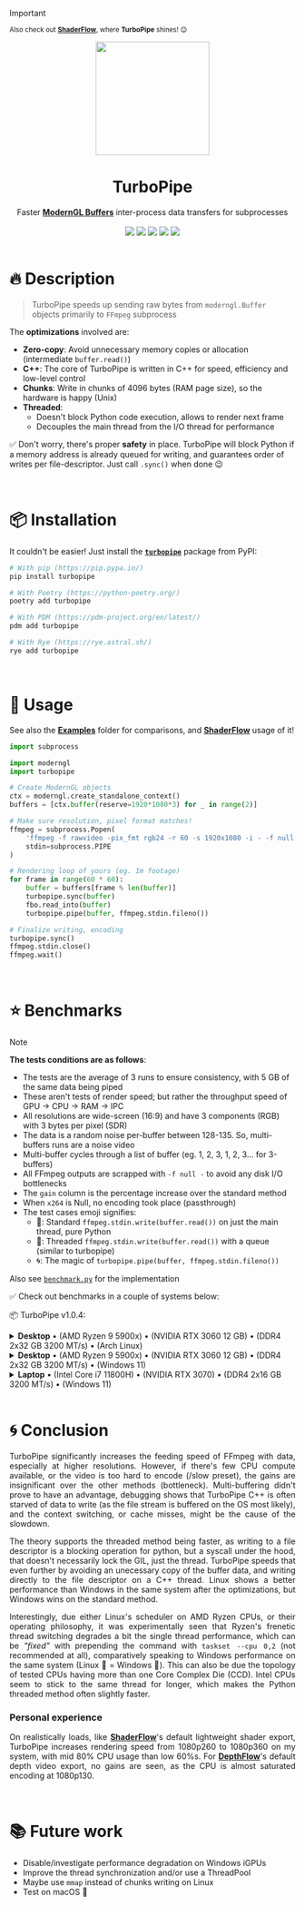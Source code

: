 > [!IMPORTANT]
> <sub>Also check out [**ShaderFlow**](https://github.com/BrokenSource/ShaderFlow), where **TurboPipe** shines! 😉</sub>
<!-- PyPI -->
<div align="center">
  <a href="https://brokensrc.dev/"><img src="https://raw.githubusercontent.com/BrokenSource/TurboPipe/main/turbopipe/resources/images/turbopipe.png" width="200"></a>
  <h1>TurboPipe</h1>
  Faster <a href="https://github.com/moderngl/moderngl"><b>ModernGL Buffers</b></a> inter-process data transfers for subprocesses
  <br>
  <br>
  <a href="https://pypi.org/project/turbopipe/"><img src="https://img.shields.io/pypi/v/turbopipe?label=PyPI&color=blue"></a>
  <a href="https://pypi.org/project/turbopipe/"><img src="https://img.shields.io/pypi/dw/turbopipe?label=Installs&color=blue"></a>
  <a href="https://github.com/BrokenSource/TurboPipe"><img src="https://img.shields.io/github/v/tag/BrokenSource/TurboPipe?label=GitHub&color=orange"></a>
  <a href="https://github.com/BrokenSource/TurboPipe/stargazers"><img src="https://img.shields.io/github/stars/BrokenSource/TurboPipe?label=Stars&style=flat&color=orange"></a>
  <a href="https://discord.gg/KjqvcYwRHm"><img src="https://img.shields.io/discord/1184696441298485370?label=Discord&style=flat&color=purple"></a>
</div>

<br>

# 🔥 Description

> TurboPipe speeds up sending raw bytes from `moderngl.Buffer` objects primarily to `FFmpeg` subprocess

The **optimizations** involved are:

- **Zero-copy**: Avoid unnecessary memory copies or allocation (intermediate `buffer.read()`)
- **C++**: The core of TurboPipe is written in C++ for speed, efficiency and low-level control
- **Chunks**: Write in chunks of 4096 bytes (RAM page size), so the hardware is happy (Unix)
- **Threaded**:
    - Doesn't block Python code execution, allows to render next frame
    - Decouples the main thread from the I/O thread for performance

✅ Don't worry, there's proper **safety** in place. TurboPipe will block Python if a memory address is already queued for writing, and guarantees order of writes per file-descriptor. Just call `.sync()` when done 😉

<br>

# 📦 Installation

It couldn't be easier! Just install the [**`turbopipe`**](https://pypi.org/project/turbopipe/) package from PyPI:

```bash
# With pip (https://pip.pypa.io/)
pip install turbopipe

# With Poetry (https://python-poetry.org/)
poetry add turbopipe

# With PDM (https://pdm-project.org/en/latest/)
pdm add turbopipe

# With Rye (https://rye.astral.sh/)
rye add turbopipe
```

<br>

# 🚀 Usage

See also the [**Examples**](https://github.com/BrokenSource/TurboPipe/tree/main/examples) folder for comparisons, and [**ShaderFlow**](https://github.com/BrokenSource/ShaderFlow/blob/main/ShaderFlow/Scene.py) usage of it!

```python
import subprocess

import moderngl
import turbopipe

# Create ModernGL objects
ctx = moderngl.create_standalone_context()
buffers = [ctx.buffer(reserve=1920*1080*3) for _ in range(2)]

# Make sure resolution, pixel format matches!
ffmpeg = subprocess.Popen(
    'ffmpeg -f rawvideo -pix_fmt rgb24 -r 60 -s 1920x1080 -i - -f null -'.split(),
    stdin=subprocess.PIPE
)

# Rendering loop of yours (eg. 1m footage)
for frame in range(60 * 60):
    buffer = buffers[frame % len(buffer)]
    turbopipe.sync(buffer)
    fbo.read_into(buffer)
    turbopipe.pipe(buffer, ffmpeg.stdin.fileno())

# Finalize writing, encoding
turbopipe.sync()
ffmpeg.stdin.close()
ffmpeg.wait()
```

<br>

# ⭐️ Benchmarks

> [!NOTE]
> **The tests conditions are as follows**:
> - The tests are the average of 3 runs to ensure consistency, with 5 GB of the same data being piped
> - These aren't tests of render speed; but rather the throughput speed of GPU -> CPU -> RAM -> IPC
> - All resolutions are wide-screen (16:9) and have 3 components (RGB) with 3 bytes per pixel (SDR)
> - The data is a random noise per-buffer between 128-135. So, multi-buffers runs are a noise video
> - Multi-buffer cycles through a list of buffer (eg. 1, 2, 3, 1, 2, 3... for 3-buffers)
> - All FFmpeg outputs are scrapped with `-f null -` to avoid any disk I/O bottlenecks
> - The `gain` column is the percentage increase over the standard method
> - When `x264` is Null, no encoding took place (passthrough)
> - The test cases emoji signifies:
>     - 🐢: Standard `ffmpeg.stdin.write(buffer.read())` on just the main thread, pure Python
>     - 🚀: Threaded `ffmpeg.stdin.write(buffer.read())` with a queue (similar to turbopipe)
>     - 🌀: The magic of `turbopipe.pipe(buffer, ffmpeg.stdin.fileno())`
>
> Also see [`benchmark.py`](https://github.com/BrokenSource/TurboPipe/blob/main/examples/benchmark.py) for the implementation

✅ Check out benchmarks in a couple of systems below:

📦 TurboPipe v1.0.4:

<details>
    <summary><b>Desktop</b> • (AMD Ryzen 9 5900x) • (NVIDIA RTX 3060 12 GB) • (DDR4 2x32 GB 3200 MT/s) • (Arch Linux)</summary>
    <br>

<b>Note:</b> I have noted inconsistency across tests, specially at lower resolutions. Some 720p runs might peak at 2900 fps and stay there, while others are limited by 1750 fps. I'm not sure if it's the Linux EEVDF scheduler, or CPU Topology that causes this. Nevertheless, results are stable on Windows 11 on the same machine.

| 720p | x264      |   Buffers | Framerate | Bandwidth   | Gain     |
|:----:|:----------|:---------:|----------:|------------:|---------:|
| 🐢   | Null      |         1 |   882 fps | 2.44 GB/s   |          |
| 🚀   | Null      |         1 |   793 fps | 2.19 GB/s   | -10.04%  |
| 🌀   | Null      |         1 |  1911 fps | 5.28 GB/s   | 116.70%  |
| 🐢   | Null      |         4 |   857 fps | 2.37 GB/s   |          |
| 🚀   | Null      |         4 |   891 fps | 2.47 GB/s   | 4.05%    |
| 🌀   | Null      |         4 |  2309 fps | 6.38 GB/s   | 169.45%  |
| 🐢   | ultrafast |         4 |   714 fps | 1.98 GB/s   |          |
| 🚀   | ultrafast |         4 |   670 fps | 1.85 GB/s   | -6.10%   |
| 🌀   | ultrafast |         4 |  1093 fps | 3.02 GB/s   | 53.13%   |
| 🐢   | slow      |         4 |   206 fps | 0.57 GB/s   |          |
| 🚀   | slow      |         4 |   208 fps | 0.58 GB/s   | 1.37%    |
| 🌀   | slow      |         4 |   214 fps | 0.59 GB/s   | 3.93%    |

| 1080p | x264      |   Buffers | Framerate | Bandwidth   | Gain    |
|:-----:|:----------|:---------:|----------:|------------:|--------:|
| 🐢    | Null      |         1 |   410 fps | 2.55 GB/s   |         |
| 🚀    | Null      |         1 |   399 fps | 2.48 GB/s   | -2.60%  |
| 🌀    | Null      |         1 |   794 fps | 4.94 GB/s   | 93.80%  |
| 🐢    | Null      |         4 |   390 fps | 2.43 GB/s   |         |
| 🚀    | Null      |         4 |   391 fps | 2.43 GB/s   | 0.26%   |
| 🌀    | Null      |         4 |   756 fps | 4.71 GB/s   | 94.01%  |
| 🐢    | ultrafast |         4 |   269 fps | 1.68 GB/s   |         |
| 🚀    | ultrafast |         4 |   272 fps | 1.70 GB/s   | 1.48%   |
| 🌀    | ultrafast |         4 |   409 fps | 2.55 GB/s   | 52.29%  |
| 🐢    | slow      |         4 |   115 fps | 0.72 GB/s   |         |
| 🚀    | slow      |         4 |   118 fps | 0.74 GB/s   | 3.40%   |
| 🌀    | slow      |         4 |   119 fps | 0.75 GB/s   | 4.34%   |

| 1440p | x264      |   Buffers | Framerate | Bandwidth   | Gain     |
|:-----:|:----------|:---------:|----------:|------------:|---------:|
| 🐢    | Null      |         1 |   210 fps | 2.33 GB/s   |          |
| 🚀    | Null      |         1 |   239 fps | 2.64 GB/s   | 13.84%   |
| 🌀    | Null      |         1 |   534 fps | 5.91 GB/s   | 154.32%  |
| 🐢    | Null      |         4 |   219 fps | 2.43 GB/s   |          |
| 🚀    | Null      |         4 |   231 fps | 2.56 GB/s   | 5.64%    |
| 🌀    | Null      |         4 |   503 fps | 5.56 GB/s   | 129.75%  |
| 🐢    | ultrafast |         4 |   141 fps | 1.56 GB/s   |          |
| 🚀    | ultrafast |         4 |   150 fps | 1.67 GB/s   | 6.92%    |
| 🌀    | ultrafast |         4 |   226 fps | 2.50 GB/s   | 60.37%   |
| 🐢    | slow      |         4 |    72 fps | 0.80 GB/s   |          |
| 🚀    | slow      |         4 |    71 fps | 0.79 GB/s   | -0.70%   |
| 🌀    | slow      |         4 |    75 fps | 0.83 GB/s   | 4.60%    |

| 2160p | x264      |   Buffers | Framerate | Bandwidth   | Gain     |
|:-----:|:----------|:---------:|----------:|------------:|---------:|
| 🐢    | Null      |         1 |    81 fps | 2.03 GB/s   |          |
| 🚀    | Null      |         1 |   107 fps | 2.67 GB/s   | 32.26%   |
| 🌀    | Null      |         1 |   213 fps | 5.31 GB/s   | 163.47%  |
| 🐢    | Null      |         4 |    87 fps | 2.18 GB/s   |          |
| 🚀    | Null      |         4 |   109 fps | 2.72 GB/s   | 25.43%   |
| 🌀    | Null      |         4 |   212 fps | 5.28 GB/s   | 143.72%  |
| 🐢    | ultrafast |         4 |    59 fps | 1.48 GB/s   |          |
| 🚀    | ultrafast |         4 |    67 fps | 1.68 GB/s   | 14.46%   |
| 🌀    | ultrafast |         4 |    95 fps | 2.39 GB/s   | 62.66%   |
| 🐢    | slow      |         4 |    37 fps | 0.94 GB/s   |          |
| 🚀    | slow      |         4 |    43 fps | 1.07 GB/s   | 16.22%   |
| 🌀    | slow      |         4 |    44 fps | 1.11 GB/s   | 20.65%   |

</details>

<details>
    <summary><b>Desktop</b> • (AMD Ryzen 9 5900x) • (NVIDIA RTX 3060 12 GB) • (DDR4 2x32 GB 3200 MT/s) • (Windows 11)</summary>
    <br>

| 720p | x264      |   Buffers | Framerate | Bandwidth   | Gain    |
|:----:|:----------|:---------:|----------:|------------:|--------:|
| 🐢   | Null      |         1 |   981 fps | 2.71 GB/s   |         |
| 🚀   | Null      |         1 |  1145 fps | 3.17 GB/s   | 16.74%  |
| 🌀   | Null      |         1 |  1504 fps | 4.16 GB/s   | 53.38%  |
| 🐢   | Null      |         4 |   997 fps | 2.76 GB/s   |         |
| 🚀   | Null      |         4 |  1117 fps | 3.09 GB/s   | 12.08%  |
| 🌀   | Null      |         4 |  1467 fps | 4.06 GB/s   | 47.14%  |
| 🐢   | ultrafast |         4 |   601 fps | 1.66 GB/s   |         |
| 🚀   | ultrafast |         4 |   616 fps | 1.70 GB/s   | 2.57%   |
| 🌀   | ultrafast |         4 |   721 fps | 1.99 GB/s   | 20.04%  |
| 🐢   | slow      |         4 |   206 fps | 0.57 GB/s   |         |
| 🚀   | slow      |         4 |   206 fps | 0.57 GB/s   | 0.39%   |
| 🌀   | slow      |         4 |   206 fps | 0.57 GB/s   | 0.13%   |

| 1080p | x264      |   Buffers | Framerate | Bandwidth   | Gain    |
|:-----:|:----------|:---------:|----------:|------------:|--------:|
| 🐢    | Null      |         1 |   451 fps | 2.81 GB/s   |         |
| 🚀    | Null      |         1 |   542 fps | 3.38 GB/s   | 20.31%  |
| 🌀    | Null      |         1 |   711 fps | 4.43 GB/s   | 57.86%  |
| 🐢    | Null      |         4 |   449 fps | 2.79 GB/s   |         |
| 🚀    | Null      |         4 |   518 fps | 3.23 GB/s   | 15.48%  |
| 🌀    | Null      |         4 |   614 fps | 3.82 GB/s   | 36.83%  |
| 🐢    | ultrafast |         4 |   262 fps | 1.64 GB/s   |         |
| 🚀    | ultrafast |         4 |   266 fps | 1.66 GB/s   | 1.57%   |
| 🌀    | ultrafast |         4 |   319 fps | 1.99 GB/s   | 21.88%  |
| 🐢    | slow      |         4 |   119 fps | 0.74 GB/s   |         |
| 🚀    | slow      |         4 |   121 fps | 0.76 GB/s   | 2.46%   |
| 🌀    | slow      |         4 |   121 fps | 0.75 GB/s   | 1.90%   |

| 1440p | x264      |   Buffers | Framerate | Bandwidth   | Gain    |
|:-----:|:----------|:---------:|----------:|------------:|--------:|
| 🐢    | Null      |         1 |   266 fps | 2.95 GB/s   |         |
| 🚀    | Null      |         1 |   308 fps | 3.41 GB/s   | 15.87%  |
| 🌀    | Null      |         1 |   402 fps | 4.45 GB/s   | 51.22%  |
| 🐢    | Null      |         4 |   276 fps | 3.06 GB/s   |         |
| 🚀    | Null      |         4 |   307 fps | 3.40 GB/s   | 11.32%  |
| 🌀    | Null      |         4 |   427 fps | 4.73 GB/s   | 54.86%  |
| 🐢    | ultrafast |         4 |   152 fps | 1.68 GB/s   |         |
| 🚀    | ultrafast |         4 |   156 fps | 1.73 GB/s   | 3.02%   |
| 🌀    | ultrafast |         4 |   181 fps | 2.01 GB/s   | 19.36%  |
| 🐢    | slow      |         4 |    77 fps | 0.86 GB/s   |         |
| 🚀    | slow      |         4 |    79 fps | 0.88 GB/s   | 3.27%   |
| 🌀    | slow      |         4 |    80 fps | 0.89 GB/s   | 4.86%   |

| 2160p | x264      |   Buffers | Framerate | Bandwidth   | Gain    |
|:-----:|:----------|:---------:|----------:|------------:|--------:|
| 🐢    | Null      |         1 |   134 fps | 3.35 GB/s   |         |
| 🚀    | Null      |         1 |   152 fps | 3.81 GB/s   | 14.15%  |
| 🌀    | Null      |         1 |   221 fps | 5.52 GB/s   | 65.44%  |
| 🐢    | Null      |         4 |   135 fps | 3.36 GB/s   |         |
| 🚀    | Null      |         4 |   151 fps | 3.76 GB/s   | 11.89%  |
| 🌀    | Null      |         4 |   220 fps | 5.49 GB/s   | 63.34%  |
| 🐢    | ultrafast |         4 |    66 fps | 1.65 GB/s   |         |
| 🚀    | ultrafast |         4 |    70 fps | 1.75 GB/s   | 6.44%   |
| 🌀    | ultrafast |         4 |    82 fps | 2.04 GB/s   | 24.31%  |
| 🐢    | slow      |         4 |    40 fps | 1.01 GB/s   |         |
| 🚀    | slow      |         4 |    43 fps | 1.09 GB/s   | 9.54%   |
| 🌀    | slow      |         4 |    44 fps | 1.10 GB/s   | 10.15%  |

</details>

<details>
    <summary><b>Laptop</b> • (Intel Core i7 11800H) • (NVIDIA RTX 3070) • (DDR4 2x16 GB 3200 MT/s) • (Windows 11)</summary>
    <br>

<b>Note:</b> Must select NVIDIA GPU on their Control Panel instead of Intel iGPU

| 720p | x264      |   Buffers | Framerate | Bandwidth   | Gain    |
|:----:|:----------|:---------:|----------:|------------:|--------:|
| 🐢   | Null      |         1 |   786 fps | 2.17 GB/s   |         |
| 🚀   | Null      |         1 |   903 fps | 2.50 GB/s   | 14.91%  |
| 🌀   | Null      |         1 |  1366 fps | 3.78 GB/s   | 73.90%  |
| 🐢   | Null      |         4 |   739 fps | 2.04 GB/s   |         |
| 🚀   | Null      |         4 |   855 fps | 2.37 GB/s   | 15.78%  |
| 🌀   | Null      |         4 |  1240 fps | 3.43 GB/s   | 67.91%  |
| 🐢   | ultrafast |         4 |   484 fps | 1.34 GB/s   |         |
| 🚀   | ultrafast |         4 |   503 fps | 1.39 GB/s   | 4.10%   |
| 🌀   | ultrafast |         4 |   577 fps | 1.60 GB/s   | 19.37%  |
| 🐢   | slow      |         4 |   143 fps | 0.40 GB/s   |         |
| 🚀   | slow      |         4 |   145 fps | 0.40 GB/s   | 1.78%   |
| 🌀   | slow      |         4 |   151 fps | 0.42 GB/s   | 5.76%   |

| 1080p | x264      |   Buffers | Framerate | Bandwidth   | Gain    |
|:-----:|:----------|:---------:|----------:|------------:|--------:|
| 🐢    | Null      |         1 |   358 fps | 2.23 GB/s   |         |
| 🚀    | Null      |         1 |   427 fps | 2.66 GB/s   | 19.45%  |
| 🌀    | Null      |         1 |   566 fps | 3.53 GB/s   | 58.31%  |
| 🐢    | Null      |         4 |   343 fps | 2.14 GB/s   |         |
| 🚀    | Null      |         4 |   404 fps | 2.51 GB/s   | 17.86%  |
| 🌀    | Null      |         4 |   465 fps | 2.89 GB/s   | 35.62%  |
| 🐢    | ultrafast |         4 |   191 fps | 1.19 GB/s   |         |
| 🚀    | ultrafast |         4 |   207 fps | 1.29 GB/s   | 8.89%   |
| 🌀    | ultrafast |         4 |   234 fps | 1.46 GB/s   | 22.77%  |
| 🐢    | slow      |         4 |    62 fps | 0.39 GB/s   |         |
| 🚀    | slow      |         4 |    67 fps | 0.42 GB/s   | 8.40%   |
| 🌀    | slow      |         4 |    74 fps | 0.47 GB/s   | 20.89%  |

| 1440p | x264      |   Buffers | Framerate | Bandwidth   | Gain    |
|:-----:|:----------|:---------:|----------:|------------:|--------:|
| 🐢    | Null      |         1 |   180 fps | 1.99 GB/s   |         |
| 🚀    | Null      |         1 |   216 fps | 2.40 GB/s   | 20.34%  |
| 🌀    | Null      |         1 |   264 fps | 2.92 GB/s   | 46.74%  |
| 🐢    | Null      |         4 |   178 fps | 1.97 GB/s   |         |
| 🚀    | Null      |         4 |   211 fps | 2.34 GB/s   | 19.07%  |
| 🌀    | Null      |         4 |   250 fps | 2.77 GB/s   | 40.48%  |
| 🐢    | ultrafast |         4 |    98 fps | 1.09 GB/s   |         |
| 🚀    | ultrafast |         4 |   110 fps | 1.23 GB/s   | 13.18%  |
| 🌀    | ultrafast |         4 |   121 fps | 1.35 GB/s   | 24.15%  |
| 🐢    | slow      |         4 |    40 fps | 0.45 GB/s   |         |
| 🚀    | slow      |         4 |    41 fps | 0.46 GB/s   | 4.90%   |
| 🌀    | slow      |         4 |    43 fps | 0.48 GB/s   | 7.89%   |

| 2160p | x264      |   Buffers | Framerate | Bandwidth   | Gain    |
|:-----:|:----------|:---------:|----------:|------------:|--------:|
| 🐢    | Null      |         1 |    79 fps | 1.98 GB/s   |         |
| 🚀    | Null      |         1 |    95 fps | 2.37 GB/s   | 20.52%  |
| 🌀    | Null      |         1 |   104 fps | 2.60 GB/s   | 32.15%  |
| 🐢    | Null      |         4 |    80 fps | 2.00 GB/s   |         |
| 🚀    | Null      |         4 |    94 fps | 2.35 GB/s   | 17.82%  |
| 🌀    | Null      |         4 |   108 fps | 2.70 GB/s   | 35.40%  |
| 🐢    | ultrafast |         4 |    41 fps | 1.04 GB/s   |         |
| 🚀    | ultrafast |         4 |    48 fps | 1.20 GB/s   | 17.67%  |
| 🌀    | ultrafast |         4 |    52 fps | 1.30 GB/s   | 27.49%  |
| 🐢    | slow      |         4 |    17 fps | 0.43 GB/s   |         |
| 🚀    | slow      |         4 |    19 fps | 0.48 GB/s   | 13.16%  |
| 🌀    | slow      |         4 |    19 fps | 0.48 GB/s   | 13.78%  |

</details>
<br>

<div align="justify">

# 🌀 Conclusion

TurboPipe significantly increases the feeding speed of FFmpeg with data, especially at higher resolutions. However, if there's few CPU compute available, or the video is too hard to encode (/slow preset), the gains are insignificant over the other methods (bottleneck). Multi-buffering didn't prove to have an advantage, debugging shows that TurboPipe C++ is often starved of data to write (as the file stream is buffered on the OS most likely), and the context switching, or cache misses, might be the cause of the slowdown.

The theory supports the threaded method being faster, as writing to a file descriptor is a blocking operation for python, but a syscall under the hood, that doesn't necessarily lock the GIL, just the thread. TurboPipe speeds that even further by avoiding an unecessary copy of the buffer data, and writing directly to the file descriptor on a C++ thread. Linux shows a better performance than Windows in the same system after the optimizations, but Windows wins on the standard method.

Interestingly, due either Linux's scheduler on AMD Ryzen CPUs, or their operating philosophy, it was experimentally seen that Ryzen's frenetic thread switching degrades a bit the single thread performance, which can be _"fixed"_ with prepending the command with `taskset --cpu 0,2` (not recommended at all), comparatively speaking to Windows performance on the same system (Linux 🚀 = Windows 🐢). This can also be due the topology of tested CPUs having more than one Core Complex Die (CCD). Intel CPUs seem to stick to the same thread for longer, which makes the Python threaded method often slightly faster.

### Personal experience

On realistically loads, like [**ShaderFlow**](https://github.com/BrokenSource/ShaderFlow)'s default lightweight shader export, TurboPipe increases rendering speed from 1080p260 to 1080p360 on my system, with mid 80% CPU usage than low 60%s. For [**DepthFlow**](https://github.com/BrokenSource/ShaderFlow)'s default depth video export, no gains are seen, as the CPU is almost saturated encoding at 1080p130.

</div>

<br>

# 📚 Future work

- Disable/investigate performance degradation on Windows iGPUs
- Improve the thread synchronization and/or use a ThreadPool
- Maybe use `mmap` instead of chunks writing on Linux
- Test on macOS 🙈
